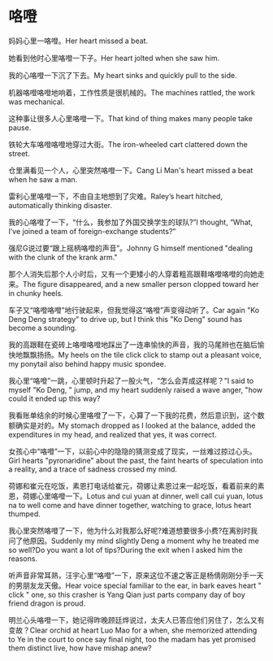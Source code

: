 # 咯噔

<p><span class="chinese">妈妈心里一咯噔。</span><span class="english">Her heart missed a beat.</span></p>

<p><span class="chinese">她看到他时心里咯噔一下子。</span><span class="english">Her heart jolted when she saw him.</span></p>

<p><span class="chinese">我的心咯噔一下沉了下去。</span><span class="english">My heart sinks and quickly pull to the side.</span></p>

<p><span class="chinese">机器咯噔咯噔地响着，工作性质是很机械的。</span><span class="english">The machines rattled, the work was mechanical.</span></p>

<p><span class="chinese">这种事让很多人心里咯噔一下。</span><span class="english">That kind of thing makes many people take pause.</span></p>

<p><span class="chinese">铁轮大车咯噔咯噔地穿过大街。</span><span class="english">The iron-wheeled cart clattered down the street.</span></p>

<p><span class="chinese">仓里满看见一个人，心里突然咯噔一下。</span><span class="english">Cang Li Man's heart missed a beat when he saw a man.</span></p>

<p><span class="chinese">雷利心里咯噔一下，不由自主地想到了灾难。</span><span class="english">Raley’s heart hitched, automatically thinking disaster.</span></p>

<p><span class="chinese">我的心咯噔了一下，“什么，我参加了外国交换学生的球队?”</span><span class="english">I thought, “What, I’ve joined a team of foreign-exchange students?”</span></p>

<p><span class="chinese">强尼G说过要“跟上摇柄咯噔的声音”。</span><span class="english">Johnny G himself mentioned "dealing with the clunk of the krank arm."</span></p>

<p><span class="chinese">那个人消失后那个人小时后，又有一个更矮小的人穿着粗高跟鞋咯噔咯噔的向她走来。</span><span class="english">The figure disappeared, and a new smaller person clopped toward her in chunky heels.</span></p>

<p><span class="chinese">车子又“咯噔咯噔”地行驶起来，但我觉得这“咯噔”声变得动听了。</span><span class="english">Car again "Ko Deng Deng strategy" to drive up, but I think this "Ko Deng" sound has become a sounding.</span></p>

<p><span class="chinese">我的高跟鞋在瓷砖上咯噔咯噔地踩出了一连串愉快的声音，我的马尾辫也在脑后愉快地飘飘扬扬。</span><span class="english">My heels on the tile click click to stamp out a pleasant voice, my ponytail also behind happy music spondee.</span></p>

<p><span class="chinese">我心里“咯噔”一跳，心里顿时升起了一股火气，“怎么会弄成这样呢？”</span><span class="english">I said to myself "Ko Deng, " jump, and my heart suddenly raised a wave anger, "how could it ended up this way?</span></p>

<p><span class="chinese">我看账单结余的时候心里咯噔了一下，心算了一下我的花费，然后意识到，这个数额确实是对的。</span><span class="english">My stomach dropped as I looked at the balance, added the expenditures in my head, and realized that yes, it was correct.</span></p>

<p><span class="chinese">女孩心中“咯噔”一下，以前心中的隐隐的猜测变成了现实，一丝难过掠过心头。</span><span class="english">Girl hearts "pyronaridine" about the past, the faint hearts of speculation into a reality, and a trace of sadness crossed my mind.</span></p>

<p><span class="chinese">荷娜和崔元在吃饭，素恩打电话给崔元，荷娜让素恩过来一起吃饭，看着前来的素恩，荷娜心里咯噔一下。</span><span class="english">Lotus and cui yuan at dinner, well call cui yuan, lotus na to well come and have dinner together, watching to grace, lotus heart thumped.</span></p>

<p><span class="chinese">我心里突然咯噔了一下，他为什么对我那么好呢?难道想要很多小费?在离别时我问了他原因。</span><span class="english">Suddenly my mind slightly Deng a moment why he treated me so well?Do you want a lot of tips?During the exit when I asked him the reasons.</span></p>

<p><span class="chinese">听声音非常耳熟，汪宇心里“咯噔”一下，原来这位不速之客正是杨倩刚刚分手一天的男朋友龙天傲。</span><span class="english">Hear voice special familiar to the ear, in bark eaves heart " click " one, so this crasher is Yang Qian just parts company day of boy friend dragon is proud.</span></p>

<p><span class="chinese">明兰心头咯噔一下，她记得昨晚顾廷烨说过，太夫人已答应他们另住了，怎么又有变故？</span><span class="english">Clear orchid at heart Luo Mao for a when, she memorized attending to Ye in the court to once say final night, too the madam has yet promised them distinct live, how have mishap anew?</span></p>

